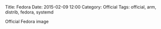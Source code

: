 Title: Fedora
Date: 2015-02-09 12:00
Category: Official
Tags: official, arm, distrib, fedora, systemd

Official Fedora image

